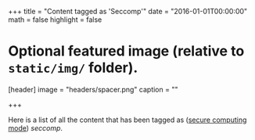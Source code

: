 +++
title = "Content tagged as 'Seccomp'"
date = "2016-01-01T00:00:00"
math = false
highlight = false

# Optional featured image (relative to `static/img/` folder).
[header]
image = "headers/spacer.png"
caption = ""

+++

Here is a list of all the content that has been tagged as ([secure computing mode](https://en.wikipedia.org/wiki/Seccomp)) *seccomp*.
